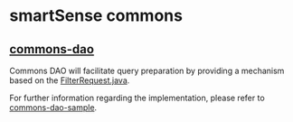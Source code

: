# smartSense commons

## [commons-dao](commons-dao)

Commons DAO will facilitate query preparation by providing a mechanism based on
the [FilterRequest.java](commons-dao%2Fsrc%2Fmain%2Fjava%2Fcom%2Fsmartsensesolutions%2Fjava%2Fcommons%2FFilterRequest.java).

For further information regarding the implementation, please refer
to [commons-dao-sample](samples%2Fcommons-dao-sample).
